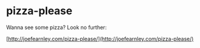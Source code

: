 pizza-please
============

Wanna see some pizza? Look no further:

[http://joefearnley.com/pizza-please/](http://joefearnley.com/pizza-please/)